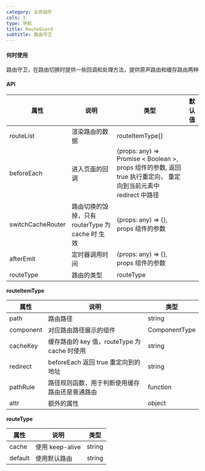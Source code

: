 ```yaml
---
category: 业务组件
cols: 1
type: 导航
title: RouteGuard
subtitle: 路由守卫
---
```


####  何时使用

路由守卫，在路由切换时提供一些回调和处理方法，提供原声路由和缓存路由两种

#### API

| 属性               | 说明                                          | 类型                                 | 默认值   |
| -----------       | --------------------------------------------- | ----------------------------------- | ------- |
| routeList         | 渲染路由的数据                                  | routeItemType[]                     |         |
| beforeEach        | 进入页面的回调                                  | (props: any) => Promise < Boolean >, props 组件的参数, 返回 true 执行重定向， 重定向到当前元素中 redirect 中路径 |         |
| switchCacheRouter | 路由切换的毁掉，只有 routerType 为 cache 时 生效  | (props: any) => {}, props 组件的参数   |        |
| afterEmit         | 定时器调用时间                                  | (props: any) => {}, props 组件的参数   |        |
| routeType         | 路由的类型                                     |  routeType                            |        |

**routeItemType**

| 属性         | 说明                                        | 类型       |
| ----------- | ------------------------------------------  | --------- |
| path        | 路由路径                                      | string    |
| component   | 对应路由路径展示的组件                          | ComponentType   |
| cacheKey   | 缓存路由的 key 值，routeType 为 cache 时使用     | string   |
| redirect   | beforeEach 返回 true 重定向到的地址             | string   |
| pathRule   | 路径规则函数，用于判断使用缓存路由还是普通路由       | function |
| attr       |  额外的属性                                    | object   |
**routeType**

| 属性         | 说明           | 类型       |
| ----------- | -------------- | --------- |
| cache       | 使用 keep-alive | string    |
| default     | 使用默认路由     | string   |






